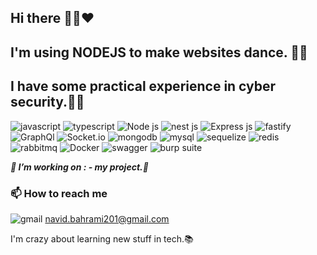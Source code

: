 ## Hi there 🙋‍♂️❤

## I'm using NODEJS to make websites dance. 🕺🏽
## I have some practical experience in cyber security.🐱‍👤




<div display="flex">
<img src="https://img.shields.io/badge/JavaScript-323330?style=for-the-badge&logo=javascript&logoColor=F7DF1E" alt="javascript"/>
<img src="https://img.shields.io/badge/TypeScript-007ACC?style=for-the-badge&logo=typescript&logoColor=white" alt="typescript"/>
<img src="https://img.shields.io/badge/Node%20js-339933?style=for-the-badge&logo=nodedotjs&logoColor=white" alt="Node js"/>
<img src="https://img.shields.io/badge/nestjs-E0234E?style=for-the-badge&logo=nestjs&logoColor=white" alt="nest js"/>
<img src="https://img.shields.io/badge/Express%20js-000000?style=for-the-badge&logo=express&logoColor=white" alt="Express js"/>
<img src="https://img.shields.io/badge/fastify-202020?style=for-the-badge&logo=fastify&logoColor=white" alt="fastify"/>
<img src="https://img.shields.io/badge/GraphQl-E10098?style=for-the-badge&logo=graphql&logoColor=white"alt="GraphQl"/>
<img src="https://img.shields.io/badge/Socket.io-010101?&style=for-the-badge&logo=Socket.io&logoColor=white"alt="Socket.io"/>
<img src="https://img.shields.io/badge/MongoDB-4EA94B?style=for-the-badge&logo=mongodb&logoColor=white" alt="mongodb"/>
<img src="https://img.shields.io/badge/MySQL-005C84?style=for-the-badge&logo=mysql&logoColor=white" alt="mysql"/>
<img src="https://img.shields.io/badge/Sequelize-52B0E7?style=for-the-badge&logo=Sequelize&logoColor=white" alt="sequelize"/>
<img src="https://img.shields.io/badge/redis-CC0000.svg?&style=for-the-badge&logo=redis&logoColor=white" alt="redis"/>
<img src="https://img.shields.io/badge/rabbitmq-%23FF6600.svg?&style=for-the-badge&logo=rabbitmq&logoColor=white" alt="rabbitmq"/>
<img src="https://img.shields.io/badge/Docker-2CA5E0?style=for-the-badge&logo=docker&logoColor=white" alt="Docker"/>
<img src="https://img.shields.io/badge/Swagger-85EA2D?style=for-the-badge&logo=Swagger&logoColor=white" alt="swagger"/>
<img src="https://img.shields.io/badge/burpsuite-FF6633?style=for-the-badge&logo=burpsuite&logoColor=white" alt="burp suite"/>

***🔭 I’m working on : - my project.👀***
### 📫 How to reach me
<img src="https://img.shields.io/badge/Gmail-D14836?style=for-the-badge&logo=gmail&logoColor=white" alt="gmail"/>  navid.bahrami201@gmail.com


I'm crazy about learning new stuff in tech.📚
